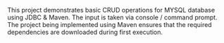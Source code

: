 
This project demonstrates basic CRUD operations for MYSQL database using JDBC & Maven.
The input is taken via console / command prompt.
The project being implemented using Maven ensures that the required dependencies are downloaded during first execution.


